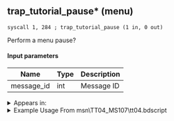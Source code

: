 ## trap_tutorial_pause* (menu)

`syscall 1, 284 ; trap_tutorial_pause (1 in, 0 out)`

Perform a menu pause?

#### Input parameters
| Name | Type | Description
|------|------|------------
| message_id   | int   | Message ID




<details>
	<summary>Appears in:</summary>
| filename | Entity (obj)
|----------|-------------
| msn\TT04_MS107\tt04.bdscript       |           

</details>

<details>
	<summary>Example Usage From msn\TT04_MS107\tt04.bdscript</summary>
```
L81:
 pushImmf 12
 gosub 4, L99
 pushImm 16121
 syscall 1, 284 ; trap_tutorial_pause (1 in, 0 out)
 pushFromPWp W0
 pushImm -1
 gosub 4, L121
 ret
```
</details>

